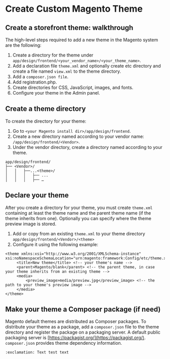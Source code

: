 # Create Custom Magento Theme

## Create a storefront theme: walkthrough
The high-level steps required to add a new theme in the Magento system are the following:
1. Create a directory for the theme under `app/design/frontend/<your_vendor_name>/<your_theme_name>`.
2. Add a declaration file `theme.xml` and optionally create etc directory and create a file named `view.xml` to the theme directory.
3. Add a `composer.json file`.
4. Add registration.php.
5. Create directories for CSS, JavaScript, images, and fonts.
6. Configure your theme in the Admin panel.

## Create a theme directory
To create the directory for your theme:
1. Go to `<your Magento install dir>/app/design/frontend`.
2. Create a new directory named according to your vendor name: `/app/design/frontend/<Vendor>`.
3. Under the vendor directory, create a directory named according to your theme. 
```
app/design/frontend/
├── <Vendor>/
│   │   ├──...<theme>/
│   │   │   ├── ...
│   │   │   ├── …
```

## Declare your theme
After you create a directory for your theme, you must create `theme.xml` containing at least the theme name and the parent theme name (if the theme inherits from one). Optionally you can specify where the theme preview image is stored.
1. Add or copy from an existing `theme.xml` to your theme directory `app/design/frontend/<Vendor>/<theme>`
2. Configure it using the following example:

```
<theme xmlns:xsi="http://www.w3.org/2001/XMLSchema-instance" xsi:noNamespaceSchemaLocation="urn:magento:framework:Config/etc/theme.xsd">
     <title>New theme</title> <!-- your theme's name -->
     <parent>Magento/blank</parent> <!-- the parent theme, in case your theme inherits from an existing theme -->
     <media>
         <preview_image>media/preview.jpg</preview_image> <!-- the path to your theme's preview image -->
     </media>
</theme>
```

## Make your theme a Composer package (if need)
Magento default themes are distributed as Composer packages. 
To distribute your theme as a package, add a `composer.json` file to the theme directory and register the package on a packaging server. 
A default public packaging server is [https://packagist.org/](https://packagist.org/). `composer.json` provides theme dependency information.

`:exclamation: Text test text`





